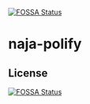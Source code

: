 [![FOSSA Status](https://app.fossa.com/api/projects/git%2Bgithub.com%2Fsorycc%2Fnaja-polify.svg?type=shield)](https://app.fossa.com/projects/git%2Bgithub.com%2Fsorycc%2Fnaja-polify?ref=badge_shield)

# naja-polify

## License
[![FOSSA Status](https://app.fossa.com/api/projects/git%2Bgithub.com%2Fsorycc%2Fnaja-polify.svg?type=large)](https://app.fossa.com/projects/git%2Bgithub.com%2Fsorycc%2Fnaja-polify?ref=badge_large)